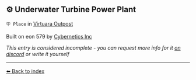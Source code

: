 ## ⚙️ Underwater Turbine Power Plant

`🪧 Place` in [Virtuara Outpost](../refs/virtuara_outpost.md)

Built on eon 579 by [Cybernetics Inc](../refs/cybernetics_inc.md)

_This entry is considered incomplete - you can request more info for it [on discord](<https://discord.com/channels/562910943848169472/1173922660489633802>) or write it yourself_


----------
[⬅️ Back to index](../r/#e851_s)